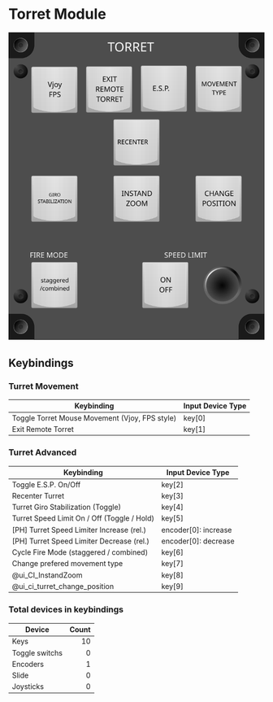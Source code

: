 # Torret Module

![Torret Module](images/TorretModule_100mmWidth.svg)


## Keybindings

### Turret Movement

| Keybinding                                     | Input Device Type |
| ---------------------------------------------- | ----------------- |
| Toggle Torret Mouse Movement (Vjoy, FPS style) | key[0]            |
| Exit Remote Torret                             | key[1]            |

### Turret Advanced

| Keybinding                                  | Input Device Type    |
| ------------------------------------------- | -------------------- |
| Toggle E.S.P.  On/Off                       | key[2]               |
| Recenter Turret                             | key[3]               |
| Turret Giro Stabilization (Toggle)          | key[4]               |
| Turret Speed Limit On / Off (Toggle / Hold) | key[5]               |
| [PH] Turret Speed Limiter  Increase (rel.)  | encoder[0]: increase |
| [PH] Turret Speed Limiter  Decrease (rel.)  | encoder[0]: decrease |
| Cycle Fire Mode (staggered / combined)      | key[6]               |
| Change prefered movement type               | key[7]               |
| @ui_CI_InstandZoom                          | key[8]               |
| @ui_ci_turret_change_position               | key[9]               |

### Total devices in keybindings

| Device               |  Count |
| -------------------- | -----: |
| Keys                 |     10 |
| Toggle switchs       |      0 |
| Encoders             |      1 |
| Slide                |      0 |
| Joysticks            |      0 |
